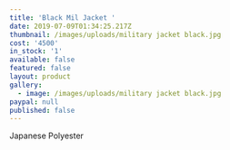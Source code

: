 ```yaml
---
title: 'Black Mil Jacket '
date: 2019-07-09T01:34:25.217Z
thumbnail: /images/uploads/military jacket black.jpg
cost: '4500'
in_stock: '1'
available: false
featured: false
layout: product
gallery:
  - image: /images/uploads/military jacket black.jpg
paypal: null
published: false
---
```

Japanese Polyester
